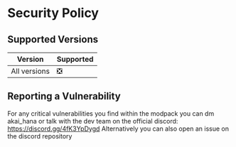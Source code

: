 # Security Policy

## Supported Versions
| Version       | Supported          |
| -------       | ------------------ |
| All versions   | ❎ |

## Reporting a Vulnerability
For any critical vulnerabilities you find within the modpack you can dm akai_hana or talk with the dev team on the official discord: https://discord.gg/4fK3YpDygd
Alternatively you can also open an issue on the discord repository
